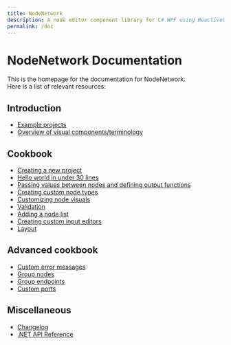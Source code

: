 ```yaml
---
title: NodeNetwork
description: A node editor component library for C# WPF using ReactiveUI.
permalink: /doc
---
```


# NodeNetwork Documentation

This is the homepage for the documentation for NodeNetwork.  
Here is a list of relevant resources:

## Introduction
 - [Example projects](example_projects)
 - [Overview of visual components/terminology](components)

## Cookbook
 - [Creating a new project](cookbook/new_project)
 - [Hello world in under 30 lines](cookbook/hello_world)
 - [Passing values between nodes and defining output functions](cookbook/value_nodes)
 - [Creating custom node types](cookbook/custom_nodes)
 - [Customizing node visuals](cookbook/custom_node_visuals)
 - [Validation](cookbook/validation)
 - [Adding a node list](cookbook/node_list)
 - [Creating custom input editors](cookbook/custom_editor)
 - [Layout](cookbook/layout)

## Advanced cookbook
 - [Custom error messages](cookbook/custom_errors)
 - [Group nodes](cookbook/group_nodes)
 - [Group endpoints](cookbook/group_endpoints)
 - [Custom ports](cookbook/custom_port)

## Miscellaneous
 - [Changelog](changelog)
 - [.NET API Reference](api/api/NodeNetwork.html)

